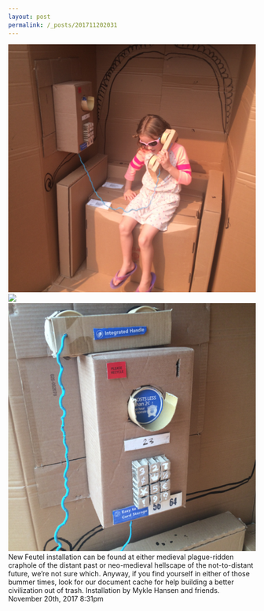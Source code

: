 ```yaml
---
layout: post
permalink: /_posts/201711202031
---
```



<img src="/images/blog/167722519254_0.jpg"/>




<img src="/images/blog/167722519254_1.jpg"/>




<img src="/images/blog/167722519254_2.jpg"/>



<div class="caption">New Feutel installation can be found at either medieval plague-ridden craphole of the distant past or neo-medieval hellscape of the not-to-distant future, we’re not sure which. Anyway, if you find yourself in either of those bummer times, look for our document cache for help building a better civilization out of trash. Installation by Mykle Hansen and friends.

 </div>

<div id="footer">
<span id="timestamp"> November 20th, 2017 8:31pm </span>
</div>
